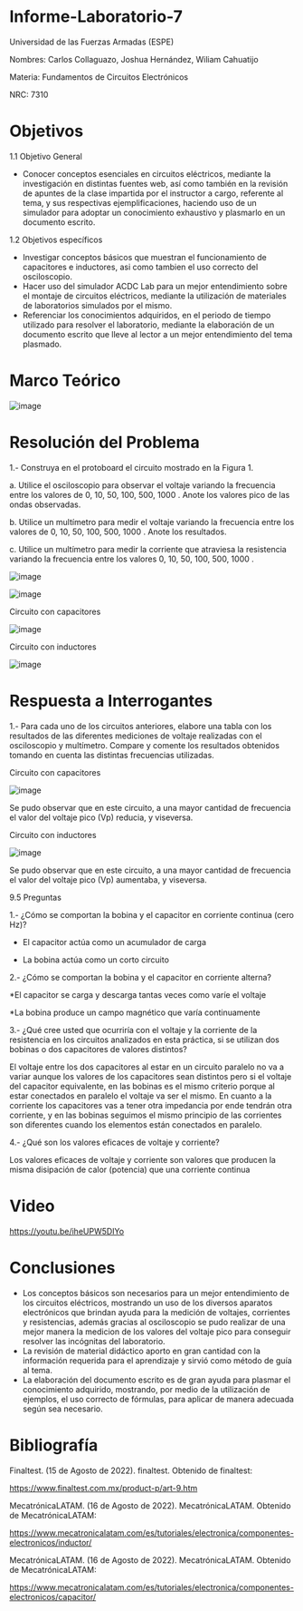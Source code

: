 # Informe-Laboratorio-7

Universidad de las Fuerzas Armadas (ESPE)

Nombres: Carlos Collaguazo, Joshua Hernández, Wiliam Cahuatijo

Materia: Fundamentos de Circuitos Electrónicos

NRC: 7310

# Objetivos

1.1 Objetivo General

* Conocer conceptos esenciales en circuitos eléctricos, mediante la investigación en distintas fuentes web, así como también en la revisión de apuntes de la clase impartida por el instructor a cargo, referente al tema, y sus respectivas ejemplificaciones, haciendo uso de un simulador para adoptar un conocimiento exhaustivo y plasmarlo en un documento escrito.

1.2 Objetivos específicos

* Investigar conceptos básicos que muestran el funcionamiento de capacitores e inductores, asi como tambien el uso correcto del osciloscopio. 
* Hacer uso del simulador ACDC Lab para un mejor entendimiento sobre el montaje de circuitos eléctricos, mediante la utilización de materiales de laboratorios simulados por el mismo.
* Referenciar los conocimientos adquiridos, en el periodo de tiempo utilizado para resolver el laboratorio, mediante la elaboración de un documento escrito que lleve al lector a un mejor entendimiento del tema plasmado.

# Marco Teórico

![image](https://user-images.githubusercontent.com/105691698/184942224-4c5f8e45-ce97-4db1-bbb5-97c24bf8b1a5.png)



# Resolución del Problema

1.- Construya en el protoboard el circuito mostrado en la Figura 1.

a. Utilice el osciloscopio para observar el voltaje  variando la frecuencia entre los
valores de 0, 10, 50, 100, 500, 1000 . Anote los valores pico de las ondas observadas.

b. Utilice un multímetro para medir el voltaje  variando la frecuencia entre los valores
de 0, 10, 50, 100, 500, 1000 . Anote los resultados.

c. Utilice un multímetro para medir la corriente que atraviesa la resistencia variando la
frecuencia entre los valores 0, 10, 50, 100, 500, 1000 .

![image](https://user-images.githubusercontent.com/105715717/184933041-9d2b0bd4-f18a-48bc-b709-158eaaa7485e.png)


![image](https://user-images.githubusercontent.com/105715717/184932966-7e1a50d8-0b29-4056-9f88-da12b5b3c460.png)


Circuito con capacitores

![image](https://user-images.githubusercontent.com/105715717/184933487-2d0ed23e-a4fc-4e89-b82c-3107968ac61a.png)


Circuito con inductores

![image](https://user-images.githubusercontent.com/105715717/184933285-c7e60724-ad60-4088-9706-57114a2760c6.png)


# Respuesta a Interrogantes

1.- Para cada uno de los circuitos anteriores, elabore una tabla con los resultados de las diferentes mediciones de voltaje realizadas con el osciloscopio y multímetro. Compare y comente los resultados obtenidos tomando en cuenta las distintas frecuencias utilizadas.

Circuito con capacitores

![image](https://user-images.githubusercontent.com/105715717/184933741-94eb5700-303d-40bd-8ab0-1aa5c3698ed5.png)

Se pudo observar que en este circuito, a una mayor cantidad de frecuencia el valor del voltaje pico (Vp) reducia, y viseversa.

Circuito con inductores

![image](https://user-images.githubusercontent.com/105715717/184940642-dde14dbe-31c9-4443-9e7a-0012fcf25fff.png)


Se pudo observar que en este circuito, a una mayor cantidad de frecuencia el valor del voltaje pico (Vp) aumentaba, y viseversa.

9.5 Preguntas


1.- ¿Cómo se comportan la bobina y el capacitor en corriente continua (cero Hz)?

* El capacitor actúa como un acumulador de carga

* La bobina actúa como un corto circuito

2.- ¿Cómo se comportan la bobina y el capacitor en corriente alterna?

*El capacitor se carga y descarga tantas veces como varíe el voltaje

*La bobina produce un campo magnético que varía continuamente


3.- ¿Qué cree usted que ocurriría con el voltaje  y la corriente de la resistencia en los
circuitos analizados en esta práctica, si se utilizan dos bobinas o dos capacitores de valores
distintos?

El voltaje entre los dos capacitores al estar en un circuito paralelo no va a variar aunque los
valores de los capacitores sean distintos pero si el voltaje del capacitor equivalente, en las
bobinas es el mismo criterio porque al estar conectados en paralelo el voltaje va ser el mismo.
En cuanto a la corriente los capacitores vas a tener otra impedancia por ende tendrán otra
corriente, y en las bobinas seguimos el mismo principio de las corrientes son diferentes cuando
los elementos están conectados en paralelo.


4.- ¿Qué son los valores eficaces de voltaje y corriente?

Los valores eficaces de voltaje y corriente son valores que producen la misma disipación de
calor (potencia) que una corriente continua

# Video

https://youtu.be/iheUPW5DIYo

# Conclusiones

* Los conceptos básicos son necesarios para un mejor entendimiento de los circuitos eléctricos, mostrando un uso de los diversos aparatos electrónicos que brindan ayuda para la medición de voltajes, corrientes y resistencias, además gracias al osciloscopio se pudo realizar de una mejor manera la medicion de los valores del voltaje pico para conseguir resolver las incógnitas del laboratorio.
* La revisión de material didáctico aporto en gran cantidad con la información requerida para el aprendizaje y sirvió como método de guía al tema.
* La elaboración del documento escrito es de gran ayuda para plasmar el conocimiento adquirido, mostrando, por medio de la utilización de ejemplos, el uso correcto de fórmulas, para aplicar de manera adecuada según sea necesario.

# Bibliografía

Finaltest. (15 de Agosto de 2022). finaltest. Obtenido de finaltest: 

https://www.finaltest.com.mx/product-p/art-9.htm

MecatrónicaLATAM. (16 de Agosto de 2022). MecatrónicaLATAM. Obtenido de MecatrónicaLATAM: 

https://www.mecatronicalatam.com/es/tutoriales/electronica/componentes-electronicos/inductor/

MecatrónicaLATAM. (16 de Agosto de 2022). MecatrónicaLATAM. Obtenido de MecatrónicaLATAM: 

https://www.mecatronicalatam.com/es/tutoriales/electronica/componentes-electronicos/capacitor/
